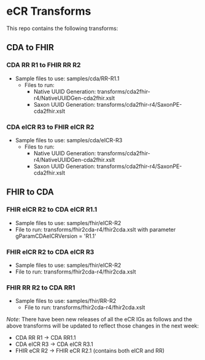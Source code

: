 # eCR Transforms

This repo contains the following transforms:

## CDA to FHIR

### CDA RR R1 to FHIR RR R2

* Sample files to use: samples/cda/RR-R1.1
  * Files to run:
    * Native UUID Generation: transforms/cda2fhir-r4/NativeUUIDGen-cda2fhir.xslt
    * Saxon UUID Generation: transforms/cda2fhir-r4/SaxonPE-cda2fhir.xslt
           
### CDA eICR R3 to FHIR eICR R2

* Sample files to use: samples/cda/eICR-R3 
  * Files to run:
    * Native UUID Generation: transforms/cda2fhir-r4/NativeUUIDGen-cda2fhir.xslt
    * Saxon UUID Generation: transforms/cda2fhir-r4/SaxonPE-cda2fhir.xslt
         
## FHIR to CDA

### FHIR eICR R2 to CDA eICR R1.1

* Sample files to use: samples/fhir/eICR-R2 
* File to run: transforms/fhir2cda-r4/fhir2cda.xslt with parameter gParamCDAeICRVersion = 'R1.1'
     
### FHIR eICR R2 to CDA eICR R3

* Sample files to use: samples/fhir/eICR-R2
* File to run: transforms/fhir2cda-r4/fhir2cda.xslt
      
### FHIR RR R2 to CDA RR1

* Sample files to use: samples/fhir/RR-R2
     * File to run: transforms/fhir2cda-r4/fhir2cda.xslt 
  
*Note*: There have been new releases of all the eCR IGs as follows and the above transforms will be updated to reflect those changes in the next week:

* CDA RR R1 -> CDA RR1.1
* CDA eICR R3 -> CDA eICR R3.1
* FHIR eCR R2 -> FHIR eCR R2.1 (contains both eICR and RR) 